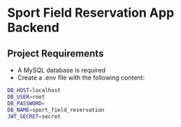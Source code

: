 # Sport Field Reservation App Backend

## Project Requirements

- A MySQL database is required
- Create a .env file with the following content:

```bash
DB_HOST=localhost
DB_USER=root
DB_PASSWORD=
DB_NAME=sport_field_reservation
JWT_SECRET=secret
```
